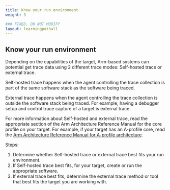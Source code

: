 ```yaml
---
title: Know your run environment
weight: 3

### FIXED, DO NOT MODIFY
layout: learningpathall
---
```


## Know your run environment
Depending on the capabilities of the target, Arm-based systems can potential get trace data using 2 different trace modes: Self-hosted trace or external trace. 

Self-hosted trace happens when the agent controlling the trace collection is part of the same software stack as the software being traced.

External trace happens when the agent controlling the trace collection is outside the software stack being traced. For example, having a debugger setup and control trace capture of a target is external trace.

For more information about Self-hosted and external trace, read the appropriate section of the Arm Architecture Reference Manual for the core profile on your target. For example, if your target has an A-profile core, read the [Arm Architecture Reference Manual for A-profile architecture](https://developer.arm.com/documentation/ddi0487/latest/).

Steps:

1. Determine whether Self-hosted trace or external trace best fits your run environment.
2. If Self-hosted trace best fits, for your target, create or run the appropriate software.
3. If external trace best fits, determine the external trace method or tool that best fits the target you are working with.